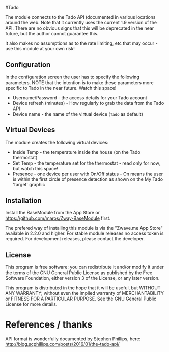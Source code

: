 #Tado

The module connects to the Tado API (documented in various locations around the web.  Note that it currently uses the current 1.9 version of the API.  There are no obvious signs that this will be deprecated in the near future, but the author cannot guarantee this.

It also makes no assumptions as to the rate limiting, etc that may occur - use this module at your own risk! 

## Configuration

In the configuration screen the user has to specify the following parameters.  NOTE that the intention is to make these parameters more specific to Tado in the near future.  Watch this space!

* Username/Password - the access details for your Tado account
* Device refresh (minutes) - How regularly to grab the data from the Tado API
* Device name - the name of the virtual device (`Tado` as default)

## Virtual Devices

The module creates the following virtual devices:
* Inside Temp - the temperature inside the house (on the Tado thermostat)
* Set Temp - the temperature set for the thermostat - read only for now, but watch this space!
* Presence - one device per user with On/Off status - On means the user is within the first circle of presence detection as shown on the My Tado 'target' graphic

## Installation

Install the BaseModule from the App Store or https://github.com/maros/Zway-BaseModule first.

The prefered way of installing this module is via the "Zwave.me App Store" available in 2.2.0 and higher. For stable module releases no access token is required. For development releases, please contact the developer.

## License

This program is free software: you can redistribute it and/or modify it under the terms of the GNU General Public License as published by the Free Software Foundation, either version 3 of the License, or any later version.

This program is distributed in the hope that it will be useful, but WITHOUT ANY WARRANTY; without even the implied warranty of MERCHANTABILITY or FITNESS FOR A PARTICULAR PURPOSE. See the GNU General Public License for more details.

# References / thanks

API format is wonderfully documented by Stephen Phillips, here: http://blog.scphillips.com/posts/2016/01/the-tado-api/
